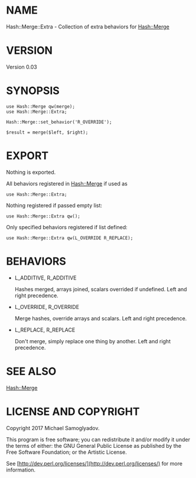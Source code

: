 # NAME

Hash::Merge::Extra - Collection of extra behaviors for [Hash::Merge](https://metacpan.org/pod/Hash::Merge)

# VERSION

Version 0.03

# SYNOPSIS

    use Hash::Merge qw(merge);
    use Hash::Merge::Extra;

    Hash::Merge::set_behavior('R_OVERRIDE');

    $result = merge($left, $right);

# EXPORT

Nothing is exported.

All behaviors registered in [Hash::Merge](https://metacpan.org/pod/Hash::Merge) if used as

    use Hash::Merge::Extra;

Nothing registered if passed empty list:

    use Hash::Merge::Extra qw();

Only specified behaviors registered if list defined:

    use Hash::Merge::Extra qw(L_OVERRIDE R_REPLACE);

# BEHAVIORS

- L\_ADDITIVE, R\_ADDITIVE

    Hashes merged, arrays joined, scalars overrided if undefined. Left and right precedence.

- L\_OVERRIDE, R\_OVERRIDE

    Merge hashes, override arrays and scalars. Left and right precedence.

- L\_REPLACE, R\_REPLACE

    Don't merge, simply replace one thing by another. Left and right precedence.

# SEE ALSO

[Hash::Merge](https://metacpan.org/pod/Hash::Merge)

# LICENSE AND COPYRIGHT

Copyright 2017 Michael Samoglyadov.

This program is free software; you can redistribute it and/or modify it
under the terms of either: the GNU General Public License as published
by the Free Software Foundation; or the Artistic License.

See [http://dev.perl.org/licenses/](http://dev.perl.org/licenses/) for more information.

